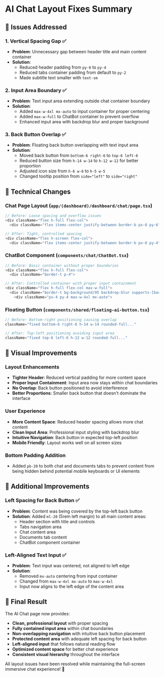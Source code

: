 # AI Chat Layout Fixes Summary

## 🎯 Issues Addressed

### 1. **Vertical Spacing Gap** ✅
- **Problem**: Unnecessary gap between header title and main content container
- **Solution**: 
  - Reduced header padding from `py-6` to `py-4`
  - Reduced tabs container padding from default to `py-2`
  - Made subtitle text smaller with `text-sm`

### 2. **Input Area Boundary** ✅
- **Problem**: Text input area extending outside chat container boundary
- **Solution**:
  - Added `max-w-4xl mx-auto` to input container for proper centering
  - Added `max-w-full` to ChatBot container to prevent overflow
  - Enhanced input area with backdrop blur and proper background

### 3. **Back Button Overlap** ✅
- **Problem**: Floating back button overlapping with text input area
- **Solution**:
  - Moved back button from `bottom-6 right-6` to `top-6 left-6`
  - Reduced button size from `h-14 w-14` to `h-12 w-12` for better proportion
  - Adjusted icon size from `h-6 w-6` to `h-5 w-5`
  - Changed tooltip position from `side="left"` to `side="right"`

## 🔧 Technical Changes

### **Chat Page Layout** (`app/(dashboard)/dashboard/chat/page.tsx`)
```typescript
// Before: Loose spacing and overflow issues
<div className="flex h-full flex-col">
  <div className="flex items-center justify-between border-b px-8 py-6">

// After: Tight, controlled spacing
<div className="flex h-screen flex-col">
  <div className="flex items-center justify-between border-b px-8 py-4">
```

### **ChatBot Component** (`components/chat/ChatBot.tsx`)
```typescript
// Before: Basic container without proper boundaries
<div className="flex h-full flex-col">
  <div className="border-t p-4">

// After: Controlled container with proper input containment
<div className="flex h-full flex-col max-w-full">
  <div className="border-t bg-background/95 backdrop-blur supports-[backdrop-filter]:bg-background/60">
    <div className="px-4 py-4 max-w-4xl mx-auto">
```

### **Floating Button** (`components/shared/floating-ai-button.tsx`)
```typescript
// Before: Bottom-right positioning causing overlap
className="fixed bottom-6 right-6 h-14 w-14 rounded-full..."

// After: Top-left positioning avoiding input area
className="fixed top-6 left-6 h-12 w-12 rounded-full..."
```

## 🎨 Visual Improvements

### **Layout Enhancements**
- **Tighter Header**: Reduced vertical padding for more content space
- **Proper Input Containment**: Input area now stays within chat boundaries
- **No Overlap**: Back button positioned to avoid interference
- **Better Proportions**: Smaller back button that doesn't dominate the interface

### **User Experience**
- **More Content Space**: Reduced header spacing allows more chat content
- **Clean Input Area**: Professional input styling with backdrop blur
- **Intuitive Navigation**: Back button in expected top-left position
- **Mobile Friendly**: Layout works well on all screen sizes

### **Bottom Padding Addition**
- Added `pb-20` to both chat and documents tabs to prevent content from being hidden behind potential mobile keyboards or UI elements

## 🚀 Additional Improvements

### **Left Spacing for Back Button** ✅
- **Problem**: Content was being covered by the top-left back button
- **Solution**: Added `ml-20` (5rem left margin) to all main content areas:
  - Header section with title and controls
  - Tabs navigation area  
  - Chat content area
  - Documents tab content
  - ChatBot component container

### **Left-Aligned Text Input** ✅
- **Problem**: Text input was centered, not aligned to left edge
- **Solution**: 
  - Removed `mx-auto` centering from input container
  - Changed from `max-w-4xl mx-auto` to `max-w-4xl` 
  - Input now aligns to the left edge of the content area

## 🚀 Final Result

The AI Chat page now provides:
- **Clean, professional layout** with proper spacing
- **Fully contained input area** within chat boundaries  
- **Non-overlapping navigation** with intuitive back button placement
- **Protected content area** with adequate left spacing for back button
- **Left-aligned input** that follows natural reading flow
- **Optimized content space** for better chat experience
- **Consistent visual hierarchy** throughout the interface

All layout issues have been resolved while maintaining the full-screen immersive chat experience! 🎉